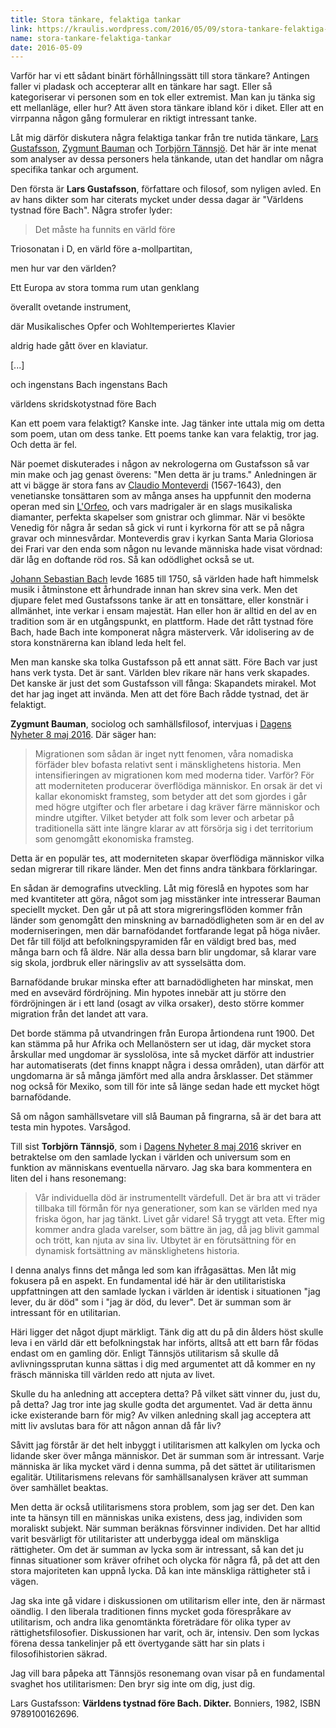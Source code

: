 ```yaml
---
title: Stora tänkare, felaktiga tankar
link: https://kraulis.wordpress.com/2016/05/09/stora-tankare-felaktiga-tankar/
name: stora-tankare-felaktiga-tankar
date: 2016-05-09
---
```

Varför har vi ett sådant binärt förhållningssätt till stora tänkare? Antingen faller vi pladask och accepterar allt en tänkare har sagt. Eller så kategoriserar vi personen som en tok eller extremist. Man kan ju tänka sig ett mellanläge, eller hur? Att även stora tänkare ibland kör i diket. Eller att en virrpanna någon gång formulerar en riktigt intressant tanke.

Låt mig därför diskutera några felaktiga tankar från tre nutida tänkare, [Lars Gustafsson](https://sv.wikipedia.org/wiki/Lars_Gustafsson), [Zygmunt Bauman](https://en.wikipedia.org/wiki/Zygmunt_Bauman) och [Torbjörn Tännsjö](https://sv.wikipedia.org/wiki/Torbj%C3%B6rn_T%C3%A4nnsj%C3%B6). Det här är inte menat som analyser av dessa personers hela tänkande, utan det handlar om några specifika tankar och argument.



Den första är **Lars Gustafsson**, författare och filosof, som nyligen avled. En av hans dikter som har citerats mycket under dessa dagar är "Världens tystnad före Bach". Några strofer lyder:

> Det måste ha funnits en värld före

Triosonatan i D, en värld före a-mollpartitan,

men hur var den världen?

Ett Europa av stora tomma rum utan genklang

överallt ovetande instrument,

där Musikalisches Opfer och Wohltemperiertes Klavier

aldrig hade gått över en klaviatur.

[...]

och ingenstans Bach ingenstans Bach

världens skridskotystnad före Bach

Kan ett poem vara felaktigt? Kanske inte. Jag tänker inte uttala mig om detta som poem, utan om dess tanke. Ett poems tanke kan vara felaktig, tror jag. Och detta är fel.

När poemet diskuterades i någon av nekrologerna om Gustafsson så var min make och jag genast överens: "Men detta är ju trams." Anledningen är att vi bägge är stora fans av [Claudio Monteverdi](https://en.wikipedia.org/wiki/Claudio_Monteverdi) (1567-1643), den venetianske tonsättaren som av många anses ha uppfunnit den moderna operan med sin [L'Orfeo](https://en.wikipedia.org/wiki/L%27Orfeo), och vars madrigaler är en slags musikaliska diamanter, perfekta skapelser som gnistrar och glimmar. När vi besökte Venedig för några år sedan så gick vi runt i kyrkorna för att se på några gravar och minnesvårdar. Monteverdis grav i kyrkan Santa Maria Gloriosa dei Frari var den enda som någon nu levande människa hade visat vördnad: där låg en doftande röd ros. Så kan odödlighet också se ut.

[Johann Sebastian Bach](https://en.wikipedia.org/wiki/Johann_Sebastian_Bach) levde 1685 till 1750, så världen hade haft himmelsk musik i åtminstone ett århundrade innan han skrev sina verk. Men det djupare felet med Gustafssons tanke är att en tonsättare, eller konstnär i allmänhet, inte verkar i ensam majestät. Han eller hon är alltid en del av en tradition som är en utgångspunkt, en plattform. Hade det rått tystnad före Bach, hade Bach inte komponerat några mästerverk. Vår idolisering av de stora konstnärerna kan ibland leda helt fel.

Men man kanske ska tolka Gustafsson på ett annat sätt. Före Bach var just hans verk tysta. Det är sant. Världen blev rikare när hans verk skapades. Det kanske är just det som Gustafsson vill fånga: Skapandets mirakel. Mot det har jag inget att invända. Men att det före Bach rådde tystnad, det är felaktigt.

**Zygmunt Bauman**, sociolog och samhällsfilosof, intervjuas i [Dagens Nyheter 8 maj 2016](http://www.dn.se/kultur-noje/zygmunt-bauman-flyger-tyngdlos-i-tanken/). Där säger han:

> Migrationen som sådan är inget nytt fenomen, våra nomadiska förfäder blev bofasta relativt sent i mänsklighetens historia. Men intensifieringen av migrationen kom med moderna tider. Varför? För att moderniteten producerar överflödiga människor. En orsak är det vi kallar ekonomiskt framsteg, som betyder att det som gjordes i går med högre utgifter och fler arbetare i dag kräver färre människor och mindre utgifter. Vilket betyder att folk som lever och arbetar på traditionella sätt inte längre klarar av att försörja sig i det territorium som genomgått ekonomiska framsteg.

Detta är en populär tes, att moderniteten skapar överflödiga människor vilka sedan migrerar till rikare länder. Men det finns andra tänkbara förklaringar.

En sådan är demografins utveckling. Låt mig föreslå en hypotes som har med kvantiteter att göra, något som jag misstänker inte intresserar Bauman speciellt mycket. Den går ut på att stora migreringsflöden kommer från länder som genomgått den minskning av barnadödligheten som är en del av moderniseringen, men där barnafödandet fortfarande legat på höga nivåer. Det får till följd att befolkningspyramiden får en väldigt bred bas, med många barn och få äldre. När alla dessa barn blir ungdomar, så klarar vare sig skola, jordbruk eller näringsliv av att sysselsätta dom.

Barnafödande brukar minska efter att barnadödligheten har minskat, men med en avsevärd fördröjning. Min hypotes innebär att ju större den fördröjningen är i ett land (osagt av vilka orsaker), desto större kommer migration från det landet att vara.

Det borde stämma på utvandringen från Europa årtiondena runt 1900. Det kan stämma på hur Afrika och Mellanöstern ser ut idag, där mycket stora årskullar med ungdomar är sysslolösa, inte så mycket därför att industrier har automatiserats (det finns knappt några i dessa områden), utan därför att ungdomarna är så många jämfört med alla andra årsklasser. Det stämmer nog också för Mexiko, som till för inte så länge sedan hade ett mycket högt barnafödande.

Så om någon samhällsvetare vill slå Bauman på fingrarna, så är det bara att testa min hypotes. Varsågod.

Till sist **Torbjörn Tännsjö**, som i [Dagens Nyheter 8 maj 2016](http://www.dn.se/kultur-noje/kulturdebatt/darfor-blir-universum-en-battre-plats-nar-manniskan-ar-borta/) skriver en betraktelse om den samlade lyckan i världen och universum som en funktion av människans eventuella närvaro. Jag ska bara kommentera en liten del i hans resonemang:

> Vår individuella död är instrumentellt värdefull. Det är bra att vi träder tillbaka till förmån för nya generationer, som kan se världen med nya friska ögon, har jag tänkt. Livet går vidare! Så tryggt att veta. Efter mig kommer andra glada varelser, som bättre än jag, då jag blivit gammal och trött, kan njuta av sina liv. Utbytet är en förutsättning för en dynamisk fortsättning av mänsklighetens historia.

I denna analys finns det många led som kan ifrågasättas. Men låt mig fokusera på en aspekt. En fundamental idé här är den utilitaristiska uppfattningen att den samlade lyckan i världen är identisk i situationen "jag lever, du är död" som i "jag är död, du lever". Det är summan som är intressant för en utilitarian.

Häri ligger det något djupt märkligt. Tänk dig att du på din ålders höst skulle leva i en värld där ett befolkningstak har införts, alltså att ett barn får födas endast om en gamling dör. Enligt Tännsjös utilitarism så skulle då avlivningssprutan kunna sättas i dig med argumentet att då kommer en ny fräsch människa till världen redo att njuta av livet.

Skulle du ha anledning att acceptera detta? På vilket sätt vinner du, just du, på detta? Jag tror inte jag skulle godta det argumentet. Vad är detta ännu icke existerande barn för mig? Av vilken anledning skall jag acceptera att mitt liv avslutas bara för att någon annan då får liv?

Såvitt jag förstår är det helt inbyggt i utilitarismen att kalkylen om lycka och lidande sker över många människor. Det är summan som är intressant. Varje människa är lika mycket värd i denna summa, på det sättet är utilitarismen egalitär. Utilitarismens relevans för samhällsanalysen kräver att summan över samhället beaktas.

Men detta är också utilitarismens stora problem, som jag ser det. Den kan inte ta hänsyn till en människas unika existens, dess jag, individen som moraliskt subjekt. När summan beräknas försvinner individen. Det har alltid varit besvärligt för utilitarister att underbygga ideal om mänskliga rättigheter. Om det är summan av lycka som är intressant, så kan det ju finnas situationer som kräver ofrihet och olycka för några få, på det att den stora majoriteten kan uppnå lycka. Då kan inte mänskliga rättigheter stå i vägen.

Jag ska inte gå vidare i diskussionen om utilitarism eller inte, den är närmast oändlig. I den liberala traditionen finns mycket goda förespråkare av utilitarism, och andra lika genomtänkta företrädare för olika typer av rättighetsfilosofier. Diskussionen har varit, och är, intensiv. Den som lyckas förena dessa tankelinjer på ett övertygande sätt har sin plats i filosofihistorien säkrad.

Jag vill bara påpeka att Tännsjös resonemang ovan visar på en fundamental svaghet hos utilitarismen: Den bryr sig inte om dig, just dig.

Lars Gustafsson: **Världens tystnad före Bach. Dikter.** Bonniers, 1982, ISBN 9789100162696.

